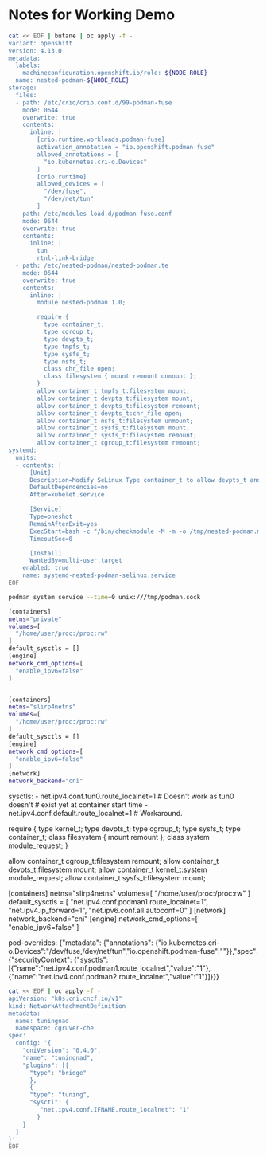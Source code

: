 # Notes for Working Demo

```bash
cat << EOF | butane | oc apply -f -
variant: openshift
version: 4.13.0
metadata:
  labels:
    machineconfiguration.openshift.io/role: ${NODE_ROLE}
  name: nested-podman-${NODE_ROLE}
storage:
  files:
  - path: /etc/crio/crio.conf.d/99-podman-fuse
    mode: 0644
    overwrite: true
    contents:
      inline: |
        [crio.runtime.workloads.podman-fuse]
        activation_annotation = "io.openshift.podman-fuse"
        allowed_annotations = [
          "io.kubernetes.cri-o.Devices"
        ]
        [crio.runtime]
        allowed_devices = [
          "/dev/fuse",
          "/dev/net/tun"
        ]
  - path: /etc/modules-load.d/podman-fuse.conf
    mode: 0644
    overwrite: true
    contents:
      inline: |
        tun
        rtnl-link-bridge
  - path: /etc/nested-podman/nested-podman.te
    mode: 0644
    overwrite: true
    contents:
      inline: |
        module nested-podman 1.0;

        require {
          type container_t;
          type cgroup_t;
          type devpts_t;
          type tmpfs_t;
          type sysfs_t;
          type nsfs_t;
          class chr_file open;
          class filesystem { mount remount unmount };
        }
        allow container_t tmpfs_t:filesystem mount;
        allow container_t devpts_t:filesystem mount;
        allow container_t devpts_t:filesystem remount;
        allow container_t devpts_t:chr_file open;
        allow container_t nsfs_t:filesystem unmount;
        allow container_t sysfs_t:filesystem mount;
        allow container_t sysfs_t:filesystem remount;
        allow container_t cgroup_t:filesystem remount;
systemd:
  units:
  - contents: |
      [Unit]
      Description=Modify SeLinux Type container_t to allow devpts_t and tmpfs_t
      DefaultDependencies=no
      After=kubelet.service

      [Service]
      Type=oneshot
      RemainAfterExit=yes
      ExecStart=bash -c "/bin/checkmodule -M -m -o /tmp/nested-podman.mod /etc/nested-podman/nested-podman.te && /bin/semodule_package -o /tmp/nested-podman.pp -m /tmp/nested-podman.mod && /sbin/semodule -i /tmp/nested-podman.pp"
      TimeoutSec=0

      [Install]
      WantedBy=multi-user.target
    enabled: true
    name: systemd-nested-podman-selinux.service
EOF
```

```bash
podman system service --time=0 unix:///tmp/podman.sock
```

```bash
[containers]
netns="private"
volumes=[
  "/home/user/proc:/proc:rw"
]
default_sysctls = []
[engine]
network_cmd_options=[
  "enable_ipv6=false"
]


[containers]
netns="slirp4netns"
volumes=[
  "/home/user/proc:/proc:rw"
]
default_sysctls = []
[engine]
network_cmd_options=[
  "enable_ipv6=false"
]
[network]
network_backend="cni"
```

sysctls:
    - net.ipv4.conf.tun0.route_localnet=1    # Doesn't work as tun0 doesn't 
                                             # exist yet at container start time
    - net.ipv4.conf.default.route_localnet=1 # Workaround.

require {
        type kernel_t;
        type devpts_t;
        type cgroup_t;
        type sysfs_t;
        type container_t;
        class filesystem { mount remount };
        class system module_request;
}

allow container_t cgroup_t:filesystem remount;
allow container_t devpts_t:filesystem mount;
allow container_t kernel_t:system module_request;
allow container_t sysfs_t:filesystem mount;


[containers]
netns="slirp4netns"
volumes=[
  "/home/user/proc:/proc:rw"
]
default_sysctls = [
  "net.ipv4.conf.podman1.route_localnet=1",
  "net.ipv4.ip_forward=1",
  "net.ipv6.conf.all.autoconf=0"
]
[network]
network_backend="cni"
[engine]
network_cmd_options=[
  "enable_ipv6=false"
]

pod-overrides: {"metadata": {"annotations": {"io.kubernetes.cri-o.Devices":"/dev/fuse,/dev/net/tun","io.openshift.podman-fuse":""}},"spec": {"securityContext": {"sysctls": [{"name":"net.ipv4.conf.podman1.route_localnet","value":"1"},{"name":"net.ipv4.conf.podman2.route_localnet","value":"1"}]}}}

```bash
cat << EOF | oc apply -f -
apiVersion: "k8s.cni.cncf.io/v1"
kind: NetworkAttachmentDefinition
metadata:
  name: tuningnad
  namespace: cgruver-che
spec:
  config: '{
    "cniVersion": "0.4.0",
    "name": "tuningnad",
    "plugins": [{
      "type": "bridge"
      },
      {
      "type": "tuning",
      "sysctl": {
         "net.ipv4.conf.IFNAME.route_localnet": "1"
        }
    }
  ]
}'
EOF
```
